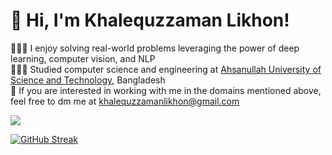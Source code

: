 
# 👋 Hi, I'm Khalequzzaman Likhon!
👩🏻‍💻 I enjoy solving real-world problems leveraging the power of deep learning, computer vision, and NLP<br/>
👩🏻‍🎓 Studied computer science and engineering at [Ahsanullah University of Science and Technology](https://www.aust.edu/), Bangladesh<br/>
💭 If you are interested in working with me in the domains mentioned above, feel free to dm me at khalequzzamanlikhon@gmail.com <br/>

<!-- GitHub stats from https://github.com/anuraghazra/github-readme-stats -->
![](https://github-readme-stats.vercel.app/api?username=khalequzzamanlikhon&theme=radical&hide_border=false&include_all_commits=true&count_private=true)<br/>

[![GitHub Streak](https://streak-stats.demolab.com/?user=DenverCoder1)](https://git.io/streak-stats)
